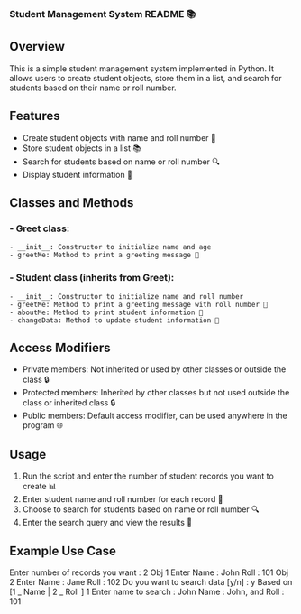 ### Student Management System README 📚

## Overview
This is a simple student management system implemented in Python. It allows users to create student objects, store them in a list, and search for students based on their name or roll number.

## Features
- Create student objects with name and roll number 📝
- Store student objects in a list 📚
- Search for students based on name or roll number 🔍
- Display student information 📄

## Classes and Methods
### - Greet class:
    - __init__: Constructor to initialize name and age
    - greetMe: Method to print a greeting message 👋
### - Student class (inherits from Greet):
    - __init__: Constructor to initialize name and roll number
    - greetMe: Method to print a greeting message with roll number 👋
    - aboutMe: Method to print student information 📄
    - changeData: Method to update student information 📝

## Access Modifiers
- Private members: Not inherited or used by other classes or outside the class 🔒
- Protected members: Inherited by other classes but not used outside the class or inherited class 🔒
- Public members: Default access modifier, can be used anywhere in the program 🌐

## Usage
1. Run the script and enter the number of student records you want to create 📊
2. Enter student name and roll number for each record 📝
3. Choose to search for students based on name or roll number 🔍
4. Enter the search query and view the results 📄

## Example Use Case

Enter number of records you want : 2
Obj 1 Enter Name : John
Roll : 101
Obj 2 Enter Name : Jane
Roll : 102
Do you want to search data [y/n] : y
Based on [1 _ Name | 2 _ Roll ] 1
Enter name to search : John
Name : John, and Roll : 101
